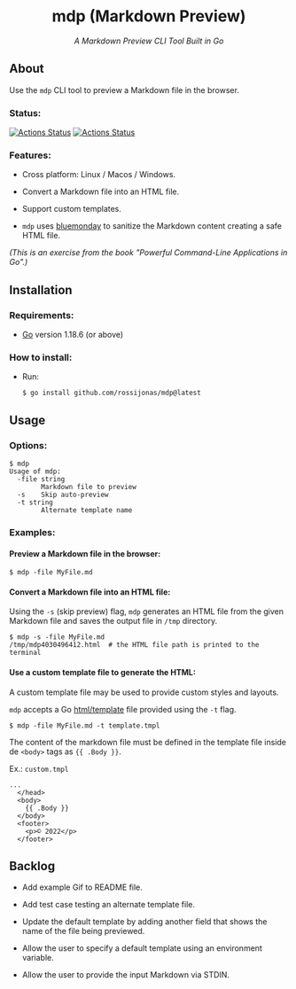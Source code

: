 <h1 align="center">mdp (Markdown Preview)</h1>

*<p align="center">A Markdown Preview CLI Tool Built in Go</p>*


## About

Use the `mdp` CLI tool to preview a Markdown file in the browser.

### Status:

[![Actions Status](https://github.com/rossijonas/mdp/workflows/Test/badge.svg)](https://github.com/rossijonas/mdp/actions)
[![Actions Status](https://github.com/rossijonas/mdp/workflows/Build/badge.svg)](https://github.com/rossijonas/mdp/actions)

### Features:

- Cross platform:  Linux / Macos / Windows.

- Convert a Markdown file into an HTML file.

- Support custom templates.

- `mdp` uses [bluemonday](https://github.com/microcosm-cc/bluemonday) to sanitize the Markdown content creating a safe HTML file.

_(This is an exercise from the book "Powerful Command-Line Applications in Go".)_

## Installation

### Requirements:

- [Go](https://go.dev/) version 1.18.6 (or above)

### How to install:

- Run: 

  ```
  $ go install github.com/rossijonas/mdp@latest
  ```

## Usage

### Options:

```
$ mdp
Usage of mdp:
  -file string
        Markdown file to preview
  -s    Skip auto-preview
  -t string
        Alternate template name
```

### Examples:

#### Preview a Markdown file in the browser:

```
$ mdp -file MyFile.md
```

#### Convert a Markdown file into an HTML file:

Using the `-s` (skip preview) flag, `mdp` generates an HTML file from the given Markdown file and saves the output file in `/tmp` directory.

```
$ mdp -s -file MyFile.md
/tmp/mdp4030496412.html  # the HTML file path is printed to the terminal
```

#### Use a custom template file to generate the HTML:

A custom template file may be used to provide custom styles and layouts. 

`mdp` accepts a Go [html/template](https://pkg.go.dev/html/template) file provided using the `-t` flag.

```
$ mdp -file MyFile.md -t template.tmpl
```
The content of the markdown file must be defined in the template file inside de `<body>` tags as `{{ .Body }}`.

  Ex.: `custom.tmpl`

  ```
  ...
    </head>
    <body>
      {{ .Body }}
    </body>
    <footer>
      <p>© 2022</p>
    </footer>
  ```

## Backlog

- Add example Gif to README file.

- Add test case testing an alternate template file.

- Update the default template by adding another field that shows the name of the file being previewed.

- Allow the user to specify a default template using an environment variable.

- Allow the user to provide the input Markdown via STDIN.
